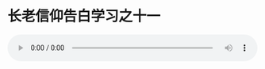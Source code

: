 # 长老信仰告白学习之十一

<audio style="width: 100%;" preload="false" controls controlslist="nodownload"><source src="http://file.simai.life/audio/mp3/old/12281.mp3" type="audio/mpeg">Your browser does not support the audio element.</audio>


